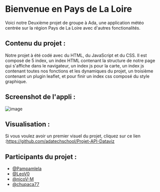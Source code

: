# Bienvenue en Pays de La Loire

Voici notre Deuxième projet de groupe à Ada, une application météo centrée sur la région Pays de La Loire avec d'autres fonctionalités.

## Contenu du projet : 

Notre projet à été codé avec du HTML, du JavaScript et du CSS.
Il est composé de 5 index, un index HTML contenant la structure de notre page qui s'affiche dans le navigateur, un index js pour la carte, un index js contenant toutes nos fonctions et les dynamiques du projet, un troisième contenant un plugin leaflet, et pour finir un index css composé du style graphique.

## Screenshot de l'appli : 

![image](https://github.com/user-attachments/assets/ee156ccc-f631-4951-9530-c6b8182989de)


## Visualisation : 

Si vous voulez avoir un premier visuel du projet, cliquez sur ce lien :https://github.com/adatechschool/Projet-API-Dataviz

## Participants du projet : 

- [@Pampamlela](https://github.com/Pampamlela)
- [@LeoV0](https://github.com/LeoV0)
- [@nicoV-M](https://github.com/nicoV-M)
- [@chupaca77](https://github.com/chupaca77)
